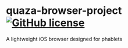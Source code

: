 # quaza-browser-project [![GitHub license](https://img.shields.io/badge/license-MPL%202.0-70BF41.svg)](https://raw.githubusercontent.com/jasonkwh/quaza-browser-project/master/LICENSE.txt)
A lightweight iOS browser designed for phablets
